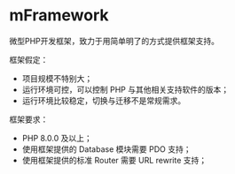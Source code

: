 # mFramework

微型PHP开发框架，致力于用简单明了的方式提供框架支持。

框架假定：
 - 项目规模不特别大；
 - 运行环境可控，可以控制 PHP 与其他相关支持软件的版本；
 - 运行环境比较稳定，切换与迁移不是常规需求。

框架要求：
 - PHP 8.0.0 及以上；
 - 使用框架提供的 Database 模块需要 PDO 支持；
 - 使用框架提供的标准 Router 需要 URL rewrite 支持；
